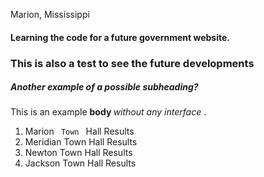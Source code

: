 Marion, Mississippi 
<h4> Learning the code for a future government website.</h4>
  <body>
<h3> This is also a test to see the future developments </h3>
<h5> Another <strong> example </strong> of a possible subheading? </h5>
 This is an example <strong> body </strong> <em> without any interface </em>. 
<ol> 
  <li> Marion <code> Town </code> Hall Results </li>
  <li> Meridian Town Hall Results </li>
  <li> Newton Town Hall Results </li>
  <li> Jackson Town Hall Results </li>
  </body>
